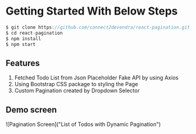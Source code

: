 # Getting Started With Below Steps

```Javascript
$ git clone https://github.com/connect2devendra/react-pagination.git
$ cd react-pagination
$ npm install
$ npm start
```

## Features

1. Fetched Todo List from Json Placeholder Fake API by using Axios
2. Using Bootstrap CSS package to styling the Page
3. Custom Pagination created by Dropdown Selector

## Demo screen

![Pagination Screen]("List of Todos with Dynamic Pagination")